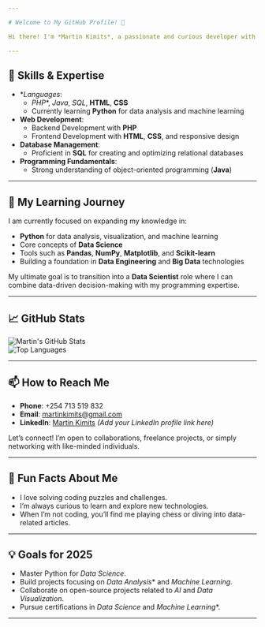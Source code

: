 ```yaml
---

# Welcome to My GitHub Profile! 👋  

Hi there! I'm *Martin Kimits*, a passionate and curious developer with a strong foundation in web development and a growing interest in data science. I’m committed to learning, building, and solving challenging problems one step at a time.

---
```


## 🌟 Skills & Expertise  
- **Languages*:  
  - *PHP**, *Java*, *SQL*, **HTML**, **CSS**  
  - Currently learning **Python** for data analysis and machine learning  
- **Web Development**:  
  - Backend Development with **PHP**  
  - Frontend Development with **HTML**, **CSS**, and responsive design  
- **Database Management**:  
  - Proficient in **SQL** for creating and optimizing relational databases  
- **Programming Fundamentals**:  
  - Strong understanding of object-oriented programming (**Java**)  

---

## 🌱 My Learning Journey  
I am currently focused on expanding my knowledge in:  
- **Python** for data analysis, visualization, and machine learning  
- Core concepts of **Data Science**  
- Tools such as **Pandas**, **NumPy**, **Matplotlib**, and **Scikit-learn**  
- Building a foundation in **Data Engineering** and **Big Data** technologies  

My ultimate goal is to transition into a **Data Scientist** role where I can combine data-driven decision-making with my programming expertise.

---

## 📈 GitHub Stats  
![Martin's GitHub Stats](https://github-readme-stats.vercel.app/api?username=MKings7&show_icons=true&theme=radical)  
![Top Languages](https://github-readme-stats.vercel.app/api/top-langs/?username=MKings7&layout=compact&theme=radical)  

---

## 📫 How to Reach Me  
- **Phone**: +254 713 519 832  
- **Email**: [martinkimits@gmail.com](mailto:martinkimits@gmail.com)  
- **LinkedIn**: [Martin Kimits](#) *(Add your LinkedIn profile link here)*  

Let’s connect! I’m open to collaborations, freelance projects, or simply networking with like-minded individuals.  

---

## 🚀 Fun Facts About Me  
- I love solving coding puzzles and challenges.  
- I’m always curious to learn and explore new technologies.  
- When I’m not coding, you’ll find me playing chess or diving into data-related articles.  

---

## 💡 Goals for 2025  
- Master Python for *Data Science*.  
- Build projects focusing on *Data Analysis** and *Machine Learning*.  
- Collaborate on open-source projects related to *AI* and *Data Visualization*.  
- Pursue certifications in *Data Science* and *Machine Learning**.  

---

